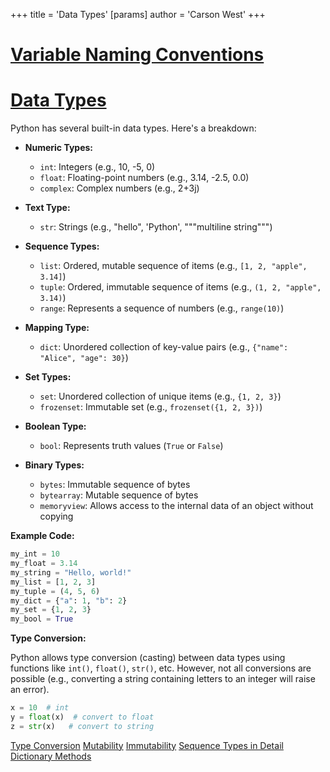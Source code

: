 +++
 title = 'Data Types'
[params]
	author = 'Carson West'
+++
# [Variable Naming Conventions](./../variable-naming-conventions/)
# [Data Types](./../data-types/) 
Python has several built-in data types.  Here's a breakdown:

* **Numeric Types:**
    * `int`: Integers (e.g., 10, -5, 0)
    * `float`: Floating-point numbers (e.g., 3.14, -2.5, 0.0)
    * `complex`: Complex numbers (e.g., 2+3j)

* **Text Type:**
    * `str`: Strings (e.g., "hello", 'Python', """multiline string""")

* **Sequence Types:**
    * `list`: Ordered, mutable sequence of items (e.g., `[1, 2, "apple", 3.14]`)
    * `tuple`: Ordered, immutable sequence of items (e.g., `(1, 2, "apple", 3.14)`)
    * `range`: Represents a sequence of numbers (e.g., `range(10)`)

* **Mapping Type:**
    * `dict`: Unordered collection of key-value pairs (e.g., `{"name": "Alice", "age": 30}`)

* **Set Types:**
    * `set`: Unordered collection of unique items (e.g., `{1, 2, 3}`)
    * `frozenset`: Immutable set (e.g., `frozenset({1, 2, 3})`)

* **Boolean Type:**
    * `bool`: Represents truth values (`True` or `False`)

* **Binary Types:**
    * `bytes`: Immutable sequence of bytes
    * `bytearray`: Mutable sequence of bytes
    * `memoryview`: Allows access to the internal data of an object without copying


**Example Code:**

```python
my_int = 10
my_float = 3.14
my_string = "Hello, world!"
my_list = [1, 2, 3]
my_tuple = (4, 5, 6)
my_dict = {"a": 1, "b": 2}
my_set = {1, 2, 3}
my_bool = True
```

**Type Conversion:**

Python allows type conversion (casting) between data types using functions like `int()`, `float()`, `str()`, etc.  However, not all conversions are possible (e.g., converting a string containing letters to an integer will raise an error).

```python
x = 10  # int
y = float(x)  # convert to float
z = str(x)   # convert to string
```

[Type Conversion](./../type-conversion/)  [Mutability](./../mutability/)  [Immutability](./../immutability/) [Sequence Types in Detail](./../sequence-types-in-detail/) [Dictionary Methods](./../dictionary-methods/)
